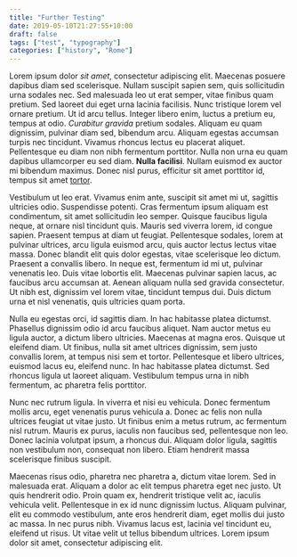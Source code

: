 ```yaml
---
title: "Further Testing"
date: 2019-05-10T21:27:55+10:00
draft: false
tags: ["test", "typography"]
categories: ["history", "Rome"]
---
```

Lorem ipsum dolor _sit amet_, consectetur adipiscing elit. Maecenas posuere dapibus diam sed scelerisque. Nullam suscipit sapien sem, quis sollicitudin urna sodales nec. Sed malesuada leo ut erat semper, vitae finibus quam pretium. Sed laoreet dui eget urna lacinia facilisis. Nunc tristique lorem vel ornare pretium. Ut id arcu tellus. Integer libero enim, luctus a pretium eu, tempus at odio. _Curabitur gravida_ pretium sodales. Aliquam eu quam dignissim, pulvinar diam sed, bibendum arcu. Aliquam egestas accumsan turpis nec tincidunt. Vivamus rhoncus lectus eu placerat aliquet. Pellentesque eu diam non nibh fermentum porttitor. Nulla non urna eu quam dapibus ullamcorper eu sed diam. __Nulla facilisi__. Nullam euismod ex auctor mi bibendum maximus. Donec nisl purus, efficitur sit amet porttitor id, tempus sit amet [tortor](https://www.google.com).

Vestibulum ut leo erat. Vivamus enim ante, suscipit sit amet mi ut, sagittis ultricies odio. Suspendisse potenti. Cras fermentum ipsum aliquam est condimentum, sit amet sollicitudin leo semper. Quisque faucibus ligula neque, at ornare nisl tincidunt quis. Mauris sed viverra lorem, id congue sapien. Praesent tempus at diam ut feugiat. Pellentesque sodales, lorem at pulvinar ultrices, arcu ligula euismod arcu, quis auctor lectus lectus vitae massa. Donec blandit elit quis dolor egestas, vitae scelerisque leo dictum. Praesent a convallis libero. In neque est, fermentum id mi ut, pulvinar venenatis leo. Duis vitae lobortis elit. Maecenas pulvinar sapien lacus, ac faucibus arcu accumsan at. Aenean aliquam nulla sed gravida consectetur. Ut nibh est, dignissim vel lorem vitae, tincidunt tempus dui. Duis dictum urna et nisl venenatis, quis ultricies quam porta.

Nulla eu egestas orci, id sagittis diam. In hac habitasse platea dictumst. Phasellus dignissim odio id arcu faucibus aliquet. Nam auctor metus eu ligula auctor, a dictum libero ultricies. Maecenas at magna eros. Quisque ut eleifend diam. Ut finibus, nulla sit amet ultrices dignissim, sem justo convallis lorem, at tempus nisi sem et tortor. Pellentesque et libero ultrices, euismod lacus eu, eleifend nunc. In hac habitasse platea dictumst. Sed rhoncus ligula ut laoreet aliquam. Vestibulum tempus urna in nibh fermentum, ac pharetra felis porttitor.

Nunc nec rutrum ligula. In viverra et nisi eu vehicula. Donec fermentum mollis arcu, eget venenatis purus vehicula a. Donec ac felis non nulla ultrices feugiat ut vitae justo. Ut finibus enim a metus rutrum, ac fermentum nisl rutrum. Mauris ex purus, iaculis non faucibus sed, pellentesque non leo. Donec lacinia volutpat ipsum, a rhoncus dui. Aliquam dolor ligula, sagittis non vestibulum non, consequat non libero. Etiam hendrerit massa scelerisque finibus suscipit.

Maecenas risus odio, pharetra nec pharetra a, dictum vitae lorem. Sed in malesuada erat. Aliquam a dolor ac elit tempus pharetra eget nec justo. Ut quis hendrerit odio. Proin quam ex, hendrerit tristique velit ac, iaculis vehicula velit. Pellentesque in ex id nunc dignissim luctus. Aliquam pulvinar, elit eu commodo vestibulum, ante eros hendrerit diam, eget mollis dui justo ac massa. In nec purus nibh. Vivamus lacus est, lacinia vel tincidunt eu, eleifend ut risus. Ut vitae velit ut tellus bibendum ultrices. Lorem ipsum dolor sit amet, consectetur adipiscing elit.
